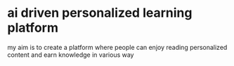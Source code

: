 # ai driven personalized learning platform
 my aim is to create a platform where people can enjoy reading personalized content and earn knowledge in various way
